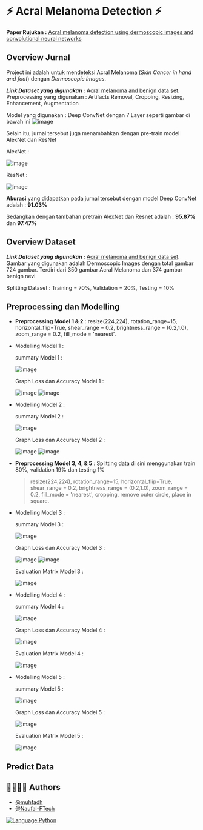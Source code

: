 # ⚡️ Acral Melanoma Detection ⚡️

**Paper Rujukan :** [Acral melanoma detection using dermoscopic images and convolutional neural networks](https://vciba.springeropen.com/articles/10.1186/s42492-021-00091-z)

## Overview Jurnal
Project ini adalah untuk mendeteksi Acral Melanoma (*Skin Cancer in hand and foot*) dengan *Dermoscopic Images*.

***Link Dataset yang digunakan :*** [Acral melanoma and benign data set](https://figshare.com/s/a8c22c09f999f60a81bd).
Preprocessing yang digunakan : Artifacts Removal, Cropping, Resizing, Enhancement, Augmentation

Model yang digunakan : Deep ConvNet dengan 7 Layer seperti gambar di bawah ini
![image](https://user-images.githubusercontent.com/43193982/143890978-aefc1ad2-59af-4a6f-91fb-abe1adf28702.png)

Selain itu, jurnal tersebut juga menambahkan dengan  pre-train model AlexNet dan ResNet

AlexNet :

![image](https://user-images.githubusercontent.com/43193982/143892198-e9530895-014c-47ec-a167-87bcb9f89527.png)


ResNet :

![image](https://user-images.githubusercontent.com/43193982/143892263-9252e3bc-3755-4645-a217-3e06efb24294.png)


**Akurasi** yang didapatkan pada jurnal tersebut dengan model Deep ConvNet adalah : **91.03%**

Sedangkan dengan tambahan pretrain AlexNet dan Resnet adalah : **95.87%** dan **97.47%**


## Overview Dataset 
***Link Dataset yang digunakan :*** [Acral melanoma and benign data set](https://figshare.com/s/a8c22c09f999f60a81bd).
Gambar yang digunakan adalah Dermoscopic Images dengan total gambar 724 gambar. Terdiri dari 350 gambar Acral Melanoma dan 374 gambar benign nevi

Splitting Dataset : Training = 70%, Validation = 20%, Testing = 10%


## Preprocessing dan Modelling

- **Preprocessing Model 1 & 2** : resize(224,224), rotation_range=15, horizontal_flip=True, shear_range = 0.2, brightness_range = (0.2,1.0), zoom_range = 0.2, fill_mode = 'nearest'.
- Modelling Model 1 :

  summary Model 1 :
  
  ![image](https://user-images.githubusercontent.com/43193982/143894817-4f463136-68d7-408d-acb4-ddfbd07c51e5.png)
  
  
  Graph Loss dan Accuracy Model 1 :
  
  ![image](https://user-images.githubusercontent.com/43193982/143895098-26a9285b-5108-4e4b-a9bd-51a94aba0cc4.png)
  ![image](https://user-images.githubusercontent.com/43193982/143895152-53aff385-fb8a-4341-b27f-adc945a40085.png)

- Modelling Model 2 :

  summary Model 2 :
  
  ![image](https://user-images.githubusercontent.com/43193982/143895372-d985df70-700f-41f0-81c5-4395cc7d5c84.png)
  
  
  Graph Loss dan Accuracy Model 2 :
  
  ![image](https://user-images.githubusercontent.com/43193982/143895447-b1a0aeb9-1a23-4d51-bd0d-46b58b149819.png)
  ![image](https://user-images.githubusercontent.com/43193982/143895503-4c8a3f07-6e12-4914-8be4-388c58d45c86.png)




- **Preprocessing Model 3, 4, & 5** : Splitting data di sini menggunakan train 80%, validation 19% dan testing 1%
  > resize(224,224), rotation_range=15, horizontal_flip=True, shear_range = 0.2, brightness_range = (0.2,1.0), zoom_range = 0.2, fill_mode = 'nearest', cropping, remove outer circle, place in square.

- Modelling Model 3 :
  
  summary Model 3 :
  
  ![image](https://user-images.githubusercontent.com/43193982/143897330-7e690722-1a31-44d8-9d23-d4afe6a72153.png)
  
  
  Graph Loss dan Accuracy Model 3 :
  
  ![image](https://user-images.githubusercontent.com/43193982/143897394-c2f78d9d-b9e4-4caa-9272-28e9c5bc7f30.png)
  ![image](https://user-images.githubusercontent.com/43193982/143897430-144d917c-6cf5-4837-9690-a0a417b4b6f5.png)

  Evaluation Matrix Model 3 :
  
  ![image](https://user-images.githubusercontent.com/43193982/143897843-9b164024-e48c-4809-bec0-b986dd9c05a1.png)


- Modelling Model 4 :
  
  summary Model 4 :
  
  ![image](https://user-images.githubusercontent.com/43193982/143898134-30ae2af9-b1e4-4a33-8c23-cb5b6baf3387.png)
  
  
  Graph Loss dan Accuracy Model 4 :
  
  ![image](https://user-images.githubusercontent.com/43193982/143898658-52b20a0d-3503-433b-b92f-8f8162a12e3a.png)


  Evaluation Matrix Model 4 :
  
  ![image](https://user-images.githubusercontent.com/43193982/143899074-9164b2eb-9324-4b1f-9844-aebb71dc6d2b.png)


- Modelling Model 5 :
  
  summary Model 5 :
  
  ![image](https://user-images.githubusercontent.com/43193982/143899514-809b759b-aee5-4196-884b-a3b7beedcc8c.png)
  
  
  Graph Loss dan Accuracy Model 5 :
  
  ![image](https://user-images.githubusercontent.com/43193982/143899656-38de1ac7-fe5b-430b-8662-99d08e4a2c80.png)


  Evaluation Matrix Model 5 :
  
  ![image](https://user-images.githubusercontent.com/43193982/143899783-e5051c8d-d12e-4313-b5b7-dd128f26d85a.png)
 

## Predict Data



## 👩‍💻👩‍💻 Authors

- [@muhfadh](https://www.github.com/muhfadh)
- [@Naufal-FTech](https://github.com/Naufal-FTech)

<a href="https://github.com/anuraghazra/github-readme-stats/actions">
  <img alt="Language Python" src="https://img.shields.io/badge/Language-Python-blue" />
</a>



